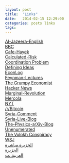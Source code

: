 ```yaml
---
layout: post
title:  "Links"
date:   2014-02-15 12:29:00
categories: posts links
tags:
---
```


<div class="list-group">
  <a target="_blank" class="list-group-item" style="margin-bottom: -30px;" href="http://www.aljazeera.com/news/middleeast/">Al-Jazeera-English</a><br />
  <a target="_blank" class="list-group-item" style="margin-bottom: -30px;" href="http://www.bbc.co.uk/news/world/">BBC</a><br />
  <a target="_blank" class="list-group-item" style="margin-bottom: -30px;" href="http://www.cafehayek.com/">Cafe-Hayek</a><br />
  <a target="_blank" class="list-group-item" style="margin-bottom: -30px;" href="http://www.calculatedriskblog.com/">Calculated-Risk</a><br />
  <a target="_blank" class="list-group-item" style="margin-bottom: -30px;" href="http://www.coordinationproblem.org/">Coordination Problem</a><br />
  <a target="_blank" class="list-group-item" style="margin-bottom: -30px;" href="http://www.hoover.org/publications/defining-ideas/libertarian-archives">Defining Ideas</a><br />
  <a target="_blank" class="list-group-item" style="margin-bottom: -30px;" href="http://econlog.econlib.org/">EconLog</a><br />
  <a target="_blank" class="list-group-item" style="margin-bottom: -30px;" href="http://www.feynmanlectures.caltech.edu/">Feynman-Lectures</a><br />
  <a target="_blank" class="list-group-item" style="margin-bottom: -30px;" href="http://johnhcochrane.blogspot.com/">The Grumpy Economist</a><br />
  <a target="_blank" class="list-group-item" style="margin-bottom: -30px;" href="https://news.ycombinator.com/news">Hacker News</a><br />
  <a target="_blank" class="list-group-item" style="margin-bottom: -30px;" href="http://marginalrevolution.com/">Marginal-Revolution</a><br />
  <a target="_blank" class="list-group-item" style="margin-bottom: -30px;" href="http://www.mercola.com/">Mercola</a><br />
  <a target="_blank" class="list-group-item" style="margin-bottom: -30px;" href="http://www.nytimes.com/">NYT</a><br />
  <a target="_blank" class="list-group-item" style="margin-bottom: -30px;" href="http://www.reddit.com/r/bitcoin">/r/Bitcoin</a><br />
  <a target="_blank" class="list-group-item" style="margin-bottom: -30px;" href="http://www.joshualandis.com/blog/">Syria-Comment</a><br />
  <a target="_blank" class="list-group-item" style="margin-bottom: -30px;" href="http://live.aljazeera.com/Event/Syria_Live_Blog">Syria-Live-Blog</a><br />
  <a target="_blank" class="list-group-item" style="margin-bottom: -30px;" href="https://medium.com/the-physics-arxiv-blog">The-Physics-arXiv-Blog</a><br />
  <a target="_blank" class="list-group-item" style="margin-bottom: -30px;" href="http://unenumerated.blogspot.com/">Unenumerated</a><br />
  <a target="_blank" class="list-group-item" style="margin-bottom: -30px;" href="http://www.volokh.com/">The Volokh Conspiracy</a><br />
  <a target="_blank" class="list-group-item" style="margin-bottom: -30px;" href="http://online.wsj.com/home-page">WSJ</a><br />
  <a target="_blank" class="list-group-item" style="margin-bottom: -30px;" href="http://www.livestation.com/ar/channels/aljazeera-arabic">الجزيرة مباشرة</a><br />
  <a target="_blank" class="list-group-item" style="margin-bottom: -30px;" href="http://www.aljazeera.net/portal">الجزيرة</a><br />
  <a target="_blank" class="list-group-item" style="margin-bottom: -30px;" href="http://www.alarabiya.net/default.html">العربية.نت</a>
</div>